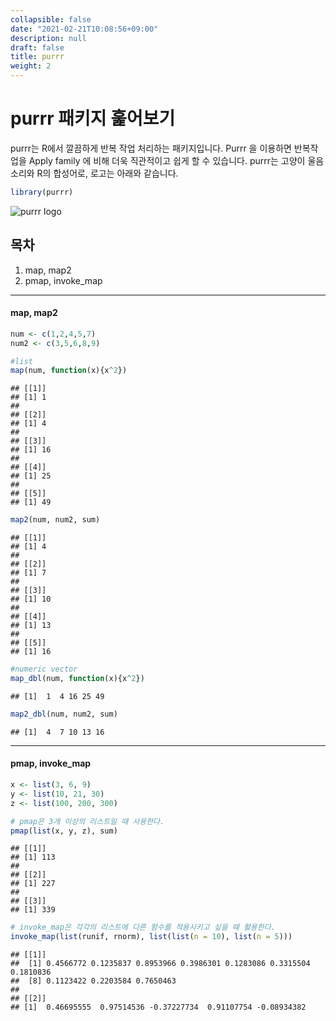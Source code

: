 ```yaml
---
collapsible: false
date: "2021-02-21T10:08:56+09:00"
description: null
draft: false
title: purrr
weight: 2
---
```


# purrr 패키지 훑어보기
purrr는 R에서 깔끔하게 반복 작업 처리하는 패키지입니다. Purrr 을 이용하면 반복작업을 Apply family 에 비해 더욱 직관적이고 쉽게 할 수 있습니다. purrr는 고양이 울음소리와 R의 합성어로, 로고는 아래와 같습니다.

```r
library(purrr)
```
![purrr logo](images/posts/r/purrr.jpg)

## 목차
1. map, map2
2. pmap, invoke_map

---

#### map, map2

```r
num <- c(1,2,4,5,7)
num2 <- c(3,5,6,8,9)

#list
map(num, function(x){x^2})
```

```
## [[1]]
## [1] 1
## 
## [[2]]
## [1] 4
## 
## [[3]]
## [1] 16
## 
## [[4]]
## [1] 25
## 
## [[5]]
## [1] 49
```

```r
map2(num, num2, sum)
```

```
## [[1]]
## [1] 4
## 
## [[2]]
## [1] 7
## 
## [[3]]
## [1] 10
## 
## [[4]]
## [1] 13
## 
## [[5]]
## [1] 16
```

```r
#numeric vector
map_dbl(num, function(x){x^2})
```

```
## [1]  1  4 16 25 49
```

```r
map2_dbl(num, num2, sum)
```

```
## [1]  4  7 10 13 16
```

---

#### pmap, invoke_map

```r
x <- list(3, 6, 9)
y <- list(10, 21, 30)
z <- list(100, 200, 300)

# pmap은 3개 이상의 리스트일 때 사용한다.
pmap(list(x, y, z), sum)
```

```
## [[1]]
## [1] 113
## 
## [[2]]
## [1] 227
## 
## [[3]]
## [1] 339
```

```r
# invoke_map은 각각의 리스트에 다른 함수를 적용시키고 싶을 때 활용한다.
invoke_map(list(runif, rnorm), list(list(n = 10), list(n = 5)))
```

```
## [[1]]
##  [1] 0.4566772 0.1235837 0.8953966 0.3986301 0.1283086 0.3315504 0.1810836
##  [8] 0.1123422 0.2203584 0.7650463
## 
## [[2]]
## [1]  0.46695555  0.97514536 -0.37227734  0.91107754 -0.08934382
```
